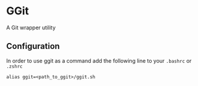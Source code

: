 # GGit

A Git wrapper utility

## Configuration
In order to use ggit as a command add the following line to your `.bashrc` or `.zshrc`
```
alias ggit=<path_to_ggit>/ggit.sh
```
